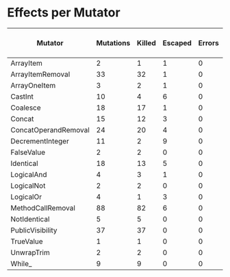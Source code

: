 # Effects per Mutator

| Mutator              | Mutations | Killed | Escaped | Errors | Syntax Errors | Timed Out | Skipped | MSI (%s) | Covered MSI (%s) |
| -------------------- | --------- | ------ | ------- | ------ | ------------- | --------- | ------- | -------- | ---------------- |
| ArrayItem            |         2 |      1 |       1 |      0 |             0 |         0 |       0 |    50.00 |            50.00 |
| ArrayItemRemoval     |        33 |     32 |       1 |      0 |             0 |         0 |       0 |    96.97 |            96.97 |
| ArrayOneItem         |         3 |      2 |       1 |      0 |             0 |         0 |       0 |    66.67 |            66.67 |
| CastInt              |        10 |      4 |       6 |      0 |             0 |         0 |       0 |    40.00 |            40.00 |
| Coalesce             |        18 |     17 |       1 |      0 |             0 |         0 |       0 |    94.44 |            94.44 |
| Concat               |        15 |     12 |       3 |      0 |             0 |         0 |       0 |    80.00 |            80.00 |
| ConcatOperandRemoval |        24 |     20 |       4 |      0 |             0 |         0 |       0 |    83.33 |            83.33 |
| DecrementInteger     |        11 |      2 |       9 |      0 |             0 |         0 |       0 |    18.18 |            18.18 |
| FalseValue           |         2 |      2 |       0 |      0 |             0 |         0 |       0 |   100.00 |           100.00 |
| Identical            |        18 |     13 |       5 |      0 |             0 |         0 |       0 |    72.22 |            72.22 |
| LogicalAnd           |         4 |      3 |       1 |      0 |             0 |         0 |       0 |    75.00 |            75.00 |
| LogicalNot           |         2 |      2 |       0 |      0 |             0 |         0 |       0 |   100.00 |           100.00 |
| LogicalOr            |         4 |      1 |       3 |      0 |             0 |         0 |       0 |    25.00 |            25.00 |
| MethodCallRemoval    |        88 |     82 |       6 |      0 |             0 |         0 |       0 |    93.18 |            93.18 |
| NotIdentical         |         5 |      5 |       0 |      0 |             0 |         0 |       0 |   100.00 |           100.00 |
| PublicVisibility     |        37 |     37 |       0 |      0 |             0 |         0 |       0 |   100.00 |           100.00 |
| TrueValue            |         1 |      1 |       0 |      0 |             0 |         0 |       0 |   100.00 |           100.00 |
| UnwrapTrim           |         2 |      2 |       0 |      0 |             0 |         0 |       0 |   100.00 |           100.00 |
| While_               |         9 |      9 |       0 |      0 |             0 |         0 |       0 |   100.00 |           100.00 |
